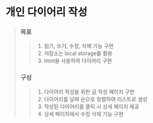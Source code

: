 # 개인 다이어리 작성
> ### 목표
> > 1. 읽기, 쓰기, 수정, 삭제 기능 구현
> > 2. 저장소는 local storage를 활용
> > 3. html을 사용하여 다이어리 구현
> ### 구성
> > 1. 다이어리 작성을 위한 글 작성 페이지 구현
> > 2. 다이어리를 날짜 순으로 정렬하여 리스트로 생성
> > 3. 작성된 다이어리를 클릭 시 상세 페이지 제공
> > 4. 상세 페이지에서 수정 삭제 기능 구현
> > 
